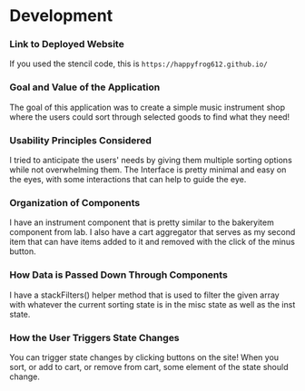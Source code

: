 # Development

### Link to Deployed Website
If you used the stencil code, this is `https://happyfrog612.github.io/`

### Goal and Value of the Application
The goal of this application was to create a simple music instrument shop where the users
could sort through selected goods to find what they need!

### Usability Principles Considered
I tried to anticipate the users' needs by giving them multiple sorting options while not overwhelming them.
The Interface is pretty minimal and easy on the eyes, with some interactions that can help to guide the eye. 

### Organization of Components
I have an instrument component that is pretty similar to the bakeryitem component from lab. I also
have a cart aggregator that serves as my second item that can have items added to it and removed with the click 
of the minus button. 

### How Data is Passed Down Through Components
I have a stackFilters() helper method that is used to filter the given array with whatever the current sorting state is
in the misc state as well as the inst state. 

### How the User Triggers State Changes
You can trigger state changes by clicking buttons on the site! When you sort, or add to cart, or remove from cart, some 
element of the state should change. 

